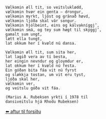     Vælkomin øll tit, so veitsluklødd,
    vælkomin hvør ein genta – drongur,
    vælkomin myrkt, ljóst og gránað høvd,
    vælkomin ljóða skal vár songur.
    Vælkomin hjólbeint, eins og kálvakníggj’,
    vælkomin smá, og tey sum høgt til skýggj’,
    gamalt sum ungt,
    lætt ella tungt,
    lat okkum her í kvøld nú dansa.

    Vælkomin øll tit, sum sita her,
    lat lagið vera av tí besta,
    her eingin nevndur og gloymdur er,
    lat okkum her í kvøld nú festa.
    Ein góðan bita fáa vit nú fyrst
    og sløkkja tostan, um vit eru tyst,
    ljóða skal her,
    vælkomin ver,
    og veitslu góða vit fáa.

    (Marius A. Rubeksen yrkti í 1978 til
    dansiveitslu hjá Rhodu Rubeksen)
    
[⬅️ aftur til forsíðu](../index.md)

